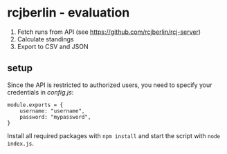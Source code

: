 # rcjberlin - evaluation
1. Fetch runs from API (see https://github.com/rcjberlin/rcj-server)
2. Calculate standings
3. Export to CSV and JSON

## setup
Since the API is restricted to authorized users, you need to specify your credentials in _config.js_:
```
module.exports = {
    username: "username",
    password: "mypassword",
}
```

Install all required packages with `npm install` and start the script with `node index.js`.
